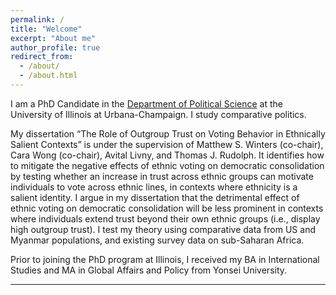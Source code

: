```yaml
---
permalink: /
title: "Welcome"
excerpt: "About me"
author_profile: true
redirect_from: 
  - /about/
  - /about.html
---
```


I am a PhD Candidate in the [Department of Political Science](https://pol.illinois.edu) at the University of Illinois at Urbana-Champaign. I study comparative politics. 

My dissertation “The Role of Outgroup Trust on Voting Behavior in Ethnically Salient Contexts” is under the supervision of Matthew S. Winters (co-chair), Cara Wong (co-chair), Avital Livny, and Thomas J. Rudolph. It identifies how to mitigate the negative effects of ethnic voting on democratic consolidation by testing whether an increase in trust across ethnic groups can motivate individuals to vote across ethnic lines, in contexts where ethnicity is a salient identity. I argue in my dissertation that the detrimental effect of ethnic voting on democratic consolidation will be less prominent in contexts where individuals extend trust beyond their own ethnic groups (i.e., display high outgroup trust). I test my theory using comparative data from US and Myanmar populations, and existing survey data on sub-Saharan Africa. 

Prior to joining the PhD program at Illinois, I received my BA in International Studies and MA in Global Affairs and Policy from Yonsei University. 

------

